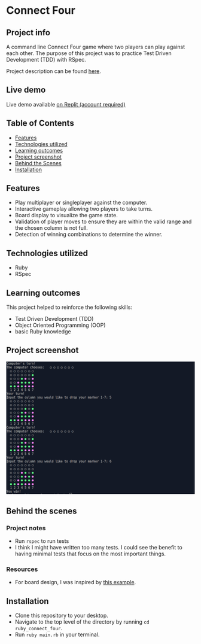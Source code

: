 # Connect Four

## Project info

A command line Connect Four game where two players can play against each other. The purpose of this project was to practice Test Driven Development (TDD) with RSpec.

Project description can be found [here](https://www.theodinproject.com/lessons/ruby-connect-four).


## Live demo

Live demo available [on Replit (account required)](https://replit.com/@jcampbell57/Connect-Four#main.rb)


## Table of Contents

* [Features](#features)
* [Technologies utilized](#technologies-utilized)
* [Learning outcomes](#learning-outcomes)
* [Project screenshot](#project-screenshot)
* [Behind the Scenes](#behind-the-scenes)
* [Installation](#installation)


## Features

- Play multiplayer or singleplayer against the computer.
- Interactive gameplay allowing two players to take turns.
- Board display to visualize the game state.
- Validation of player moves to ensure they are within the valid range and the chosen column is not full.
- Detection of winning combinations to determine the winner.


## Technologies utilized

- Ruby
- RSpec


## Learning outcomes

This project helped to reinforce the following skills:

- Test Driven Development (TDD)
- Object Oriented Programming (OOP)
- basic Ruby knowledge


## Project screenshot

![Connect Four](assets/connect-four-600w.png)


## Behind the scenes

### Project notes

- Run `rspec` to run tests
- I think I might have written too many tests. I could see the benefit to having minimal tests that focus on the most important things. 

### Resources

- For board design, I was inspired by [this example](https://replit.com/@thantko20/Connect-Four#main.rb).


## Installation

- Clone this repository to your desktop.
- Navigate to the top level of the directory by running `cd ruby_connect_four`.
- Run `ruby main.rb` in your terminal.
